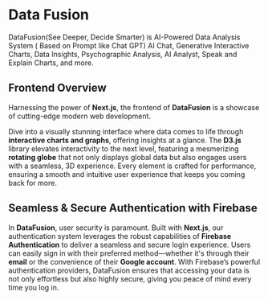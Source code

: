 # Data Fusion
DataFusion(See Deeper, Decide Smarter) is AI-Powered Data Analysis System ( Based on Prompt like Chat GPT)  AI Chat, Generative Interactive Charts, Data Insights, Psychographic Analysis, AI Analyst, Speak and Explain Charts, and more.
 ## Frontend Overview
Harnessing the power of **Next.js**, the frontend of **DataFusion** is a showcase of cutting-edge modern web development.

Dive into a visually stunning interface where data comes to life through **interactive charts and graphs**, offering insights at a glance. The **D3.js** library elevates interactivity to the next level, featuring a mesmerizing **rotating globe** that not only displays global data but also engages users with a seamless, 3D experience. Every element is crafted for performance, ensuring a smooth and intuitive user experience that keeps you coming back for more.

## Seamless & Secure Authentication with Firebase

In **DataFusion**, user security is paramount. Built with **Next.js**, our authentication system leverages the robust capabilities of **Firebase Authentication** to deliver a seamless and secure login experience. Users can easily sign in with their preferred method—whether it's through their **email** or the convenience of their **Google account**. With Firebase’s powerful authentication providers, DataFusion ensures that accessing your data is not only effortless but also highly secure, giving you peace of mind every time you log in.


